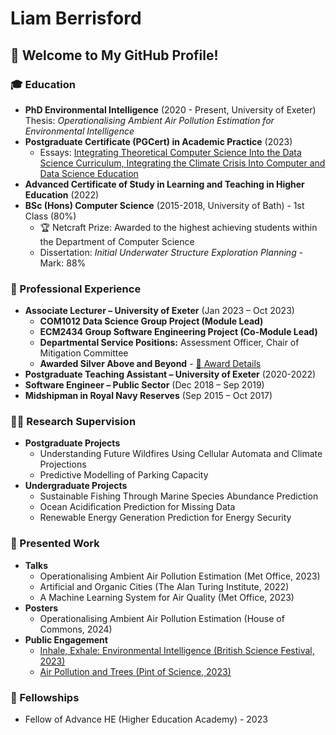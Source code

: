 # Liam Berrisford

## 👋 Welcome to My GitHub Profile!

### 🎓 Education
- **PhD Environmental Intelligence** (2020 - Present, University of Exeter)  
  Thesis: *Operationalising Ambient Air Pollution Estimation for Environmental Intelligence*  
- **Postgraduate Certificate (PGCert) in Academic Practice** (2023)
  - Essays: [Integrating Theoretical Computer Science Into the Data Science Curriculum, Integrating the Climate Crisis Into Computer and Data Science Education](https://liamberrisford.info/my-work/pgcert-in-academic-practice-essays/)
- **Advanced Certificate of Study in Learning and Teaching in Higher Education** (2022)
- **BSc (Hons) Computer Science** (2015-2018, University of Bath) - 1st Class (80%)
  - 🏆 Netcraft Prize: Awarded to the highest achieving students within the Department of Computer Science
  - Dissertation: *Initial Underwater Structure Exploration Planning* - Mark: 88%

### 💼 Professional Experience
- **Associate Lecturer – University of Exeter** (Jan 2023 – Oct 2023)
  - **COM1012 Data Science Group Project (Module Lead)**
  - **ECM2434 Group Software Engineering Project (Co-Module Lead)**
  - **Departmental Service Positions:** Assessment Officer, Chair of Mitigation Committee
  - **Awarded Silver Above and Beyond** - [🏅 Award Details](https://www.exeter.ac.uk/staff/benefits/reward/aboveandbeyond/)
- **Postgraduate Teaching Assistant – University of Exeter** (2020-2022)
- **Software Engineer – Public Sector** (Dec 2018 – Sep 2019)
- **Midshipman in Royal Navy Reserves** (Sep 2015 – Oct 2017)

### 🧑‍🏫 Research Supervision
- **Postgraduate Projects**
  - Understanding Future Wildfires Using Cellular Automata and Climate Projections
  - Predictive Modelling of Parking Capacity
- **Undergraduate Projects**
  - Sustainable Fishing Through Marine Species Abundance Prediction
  - Ocean Acidification Prediction for Missing Data
  - Renewable Energy Generation Prediction for Energy Security

### 📢 Presented Work
- **Talks**
  - Operationalising Ambient Air Pollution Estimation (Met Office, 2023)
  - Artificial and Organic Cities (The Alan Turing Institute, 2022)
  - A Machine Learning System for Air Quality (Met Office, 2023)
- **Posters**
  - Operationalising Ambient Air Pollution Estimation (House of Commons, 2024)
- **Public Engagement**
  - [Inhale, Exhale: Environmental Intelligence (British Science Festival, 2023)](https://news.exeter.ac.uk/faculty-of-environment-science-and-economy/british-science-festival-exhibition-aims-to-demystify-environmental-intelligence-through-art/)
  - [Air Pollution and Trees (Pint of Science, 2023)](https://pintofscience.co.uk/event/ai-mazing-technologies)

### 🏅 Fellowships
- Fellow of Advance HE (Higher Education Academy) - 2023

